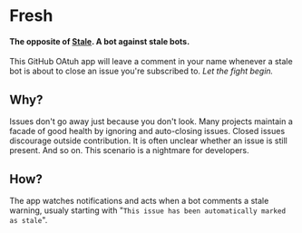 # Fresh

#### The opposite of [Stale](https://github.com/apps/stale). A bot against stale bots.

This GitHub OAtuh app will leave a comment in your name whenever a stale bot is about to close an issue you're subscribed to. _Let the fight begin._

## Why?

Issues don't go away just because you don't look. Many projects maintain a facade of good health by ignoring and auto-closing issues. Closed issues discourage outside contribution. It is often unclear whether an issue is still present. And so on. This scenario is a nightmare for developers.

## How?

The app watches notifications and acts when a bot comments a stale warning, usualy starting with "`This issue has been automatically marked as stale`".
